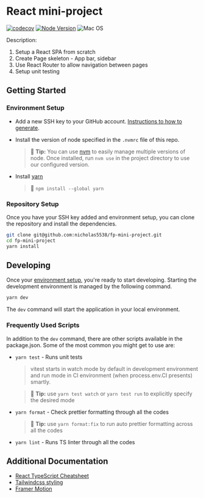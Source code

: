 # React mini-project

[![codecov](https://codecov.io/gh/nicholas5538/fp-mini-project/branch/main/graph/badge.svg?token=SPALKMOKIF)](https://codecov.io/gh/nicholas5538/fp-mini-project)
[![Node Version](https://img.shields.io/badge/Node-19.3.0-brightgreen.svg)](https://github.com/nicholas5538/fp-mini-project/blob/main/package.json#L7)
![Mac OS](https://img.shields.io/badge/DevelopedOn-MacOS-red.svg)

Description:

1. Setup a React SPA from scratch
2. Create Page skeleton - App bar, sidebar
3. Use React Router to allow navigation between pages
4. Setup unit testing

## Getting Started

### Environment Setup

-   Add a new SSH key to your GitHub account. [Instructions to how to generate](https://docs.github.com/en/authentication/connecting-to-github-with-ssh/adding-a-new-ssh-key-to-your-github-account).

-   Install the version of node specified in the `.nvmrc` file of this repo.

    > 💁 **Tip:** You can use [nvm](https://github.com/nvm-sh/nvm) to easily manage multiple versions of node. Once installed, run `nvm use` in the project directory to use our configured version.

-   Install [yarn](https://classic.yarnpkg.com/lang/en/docs/install/#mac-stable)
    > 💁 `npm install --global yarn`

### Repository Setup

Once you have your SSH key added and environment setup, you can clone the repository and install the dependencies.

```zsh
git clone git@github.com:nicholas5538/fp-mini-project.git
cd fp-mini-project
yarn install
```

## Developing

Once your [environment setup](#environment-setup), you're ready to start developing. Starting the development environment is managed by the following command.

```sh
yarn dev
```

The `dev` command will start the application in your local environment.

### Frequently Used Scripts

In addition to the `dev` command, there are other scripts available in the package.json. Some of the most common you might get to use are:

-   `yarn test` - Runs unit tests

    > vitest starts in watch mode by default in development environment and run mode in CI environment (when process.env.CI presents) smartly.

    > 💁 **Tip:** use `yarn test watch` or `yarn test run` to explicitly specify the desired mode

-   `yarn format` - Check prettier formatting through all the codes
    > 💁 **Tip:** use `yarn format:fix` to run auto prettier formatting across all the codes
-   `yarn lint` - Runs TS linter through all the codes

## Additional Documentation

-   [React TypeScript Cheatsheet](https://react-typescript-cheatsheet.netlify.app/docs/basic/setup)
-   [Tailwindcss styling](https://tailwindcss.com/docs/installation)
-   [Framer Motion](https://www.framer.com/motion/)
